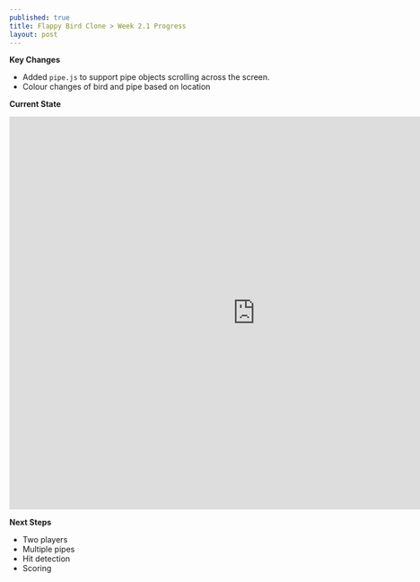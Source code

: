 ```yaml
---
published: true
title: Flappy Bird Clone > Week 2.1 Progress
layout: post
---
```

**Key Changes**
- Added `pipe.js` to support pipe objects scrolling across the screen.
- Colour changes of bird and pipe based on location

**Current State**
<!--Added additional pixels to width and height to remove iframe scrolling -->
<iframe 
width="875" height="700"
frameborder="0" 
src="https://raw.githack.com/mvpoirier/Javascript/master/flappyBirdClones/flappyBird_P5JS/WEEK2_1/index.html">
</iframe>

**Next Steps**
- Two players
- Multiple pipes
- Hit detection
- Scoring